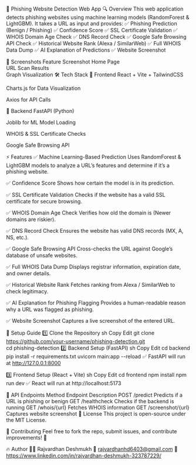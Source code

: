 🚀 Phishing Website Detection Web App
🔍 Overview
This web application detects phishing websites using machine learning models (RandomForest & LightGBM). It takes a URL as input and provides:
✅ Phishing Prediction (Benign / Phishing)
✅ Confidence Score
✅ SSL Certificate Validation
✅ WHOIS Domain Age Check
✅ DNS Record Check
✅ Google Safe Browsing API Check
✅ Historical Website Rank (Alexa / SimilarWeb)
✅ Full WHOIS Data Dump
✅ AI Explanation of Predictions
✅ Website Screenshot

📸 Screenshots
Feature	Screenshot
Home Page	
URL Scan Results	
Graph Visualization	
🛠️ Tech Stack
🔹 Frontend
React + Vite + TailwindCSS

Charts.js for Data Visualization

Axios for API Calls

🔹 Backend
FastAPI (Python)

Joblib for ML Model Loading

WHOIS & SSL Certificate Checks

Google Safe Browsing API

⚡ Features
✅ Machine Learning-Based Prediction
Uses RandomForest & LightGBM models to analyze a URL’s features and determine if it’s a phishing website.

✅ Confidence Score
Shows how certain the model is in its prediction.

✅ SSL Certificate Validation
Checks if the website has a valid SSL certificate for secure browsing.

✅ WHOIS Domain Age Check
Verifies how old the domain is (Newer domains are riskier).

✅ DNS Record Check
Ensures the website has valid DNS records (MX, A, NS, etc.).

✅ Google Safe Browsing API
Cross-checks the URL against Google’s database of unsafe websites.

✅ Full WHOIS Data Dump
Displays registrar information, expiration date, and owner details.

✅ Historical Website Rank
Fetches ranking from Alexa / SimilarWeb to check legitimacy.

✅ AI Explanation for Phishing Flagging
Provides a human-readable reason why a URL was flagged as phishing.

✅ Website Screenshot
Captures a live screenshot of the entered URL.

🚀 Setup Guide
1️⃣ Clone the Repository
sh
Copy
Edit
git clone https://github.com/your-username/phishing-detection.git  
cd phishing-detection
2️⃣ Backend Setup (FastAPI)
sh
Copy
Edit
cd backend
pip install -r requirements.txt
uvicorn main:app --reload
✅ FastAPI will run at http://127.0.0.1:8000

3️⃣ Frontend Setup (React + Vite)
sh
Copy
Edit
cd frontend
npm install
npm run dev
✅ React will run at http://localhost:5173

🌟 API Endpoints
Method	Endpoint	Description
POST	/predict	Predicts if a URL is phishing or benign
GET	/healthcheck	Checks if the backend is running
GET	/whois/{url}	Fetches WHOIS information
GET	/screenshot/{url}	Captures website screenshot
📜 License
This project is open-source under the MIT License.

📢 Contributing
Feel free to fork the repo, submit issues, and contribute improvements! 🚀

🔥 Author
👨‍💻 Rajvardhan Deshmukh
📧 rajvardhanhd6403@gmail.com
🔗 https://www.linkedin.com/in/rajvardhan-deshmukh-323787229/
